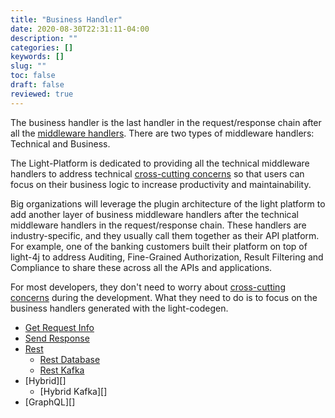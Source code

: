 ```yaml
---
title: "Business Handler"
date: 2020-08-30T22:31:11-04:00
description: ""
categories: []
keywords: []
slug: ""
toc: false
draft: false
reviewed: true
---
```


The business handler is the last handler in the request/response chain after all the [middleware handlers][]. There are two types of middleware handlers: Technical and Business. 

The Light-Platform is dedicated to providing all the technical middleware handlers to address technical [cross-cutting concerns][] so that users can focus on their business logic to increase productivity and maintainability.

Big organizations will leverage the plugin architecture of the light platform to add another layer of business middleware handlers after the technical middleware handlers in the request/response chain. These handlers are industry-specific, and they usually call them together as their API platform. For example, one of the banking customers built their platform on top of light-4j to address Auditing, Fine-Grained Authorization, Result Filtering and Compliance to share these across all the APIs and applications.

For most developers, they don't need to worry about [cross-cutting concerns][] during the development. What they need to do is to focus on the business handlers generated with the light-codegen.

- [Get Request Info](/development/business-handler/get-request/)
- [Send Response](/development/business-handler/send-response/)
- [Rest](/development/business-handler/rest/)
  * [Rest Database](/development/business-handler/rest/database/)
  * [Rest Kafka](/development/business-handler/rest/kafka/)
- [Hybrid][]
  * [Hybrid Kafka][]
- [GraphQL][]


[cross-cutting concerns]: /concern/
[middleware handlers]: /architecture/middleware-handler/
[Get Request Info]: /development/business-handler/get-request/
[Send Response]: /development/business-handler/send-response/
[Rest]: /development/business-handler/rest/
[Rest Database]: /development/business-handler/rest/database/
[Rest Kafka]: /development/business-handler/rest/kafka/
